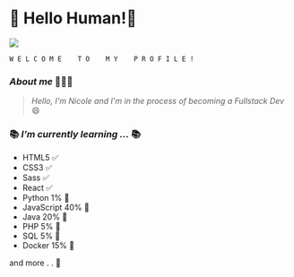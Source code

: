 # 👋 Hello Human!👾


![](https://i.imgur.com/zGz6Djz.gif)

    W E L C O M E    T O    M Y    P R O F I L E !   
### *About me* 👩🏻‍💻
> *Hello, I'm Nicole and I'm in the process of becoming a Fullstack Dev* 😄

### 📚 *I’m currently learning ...* 📚
-  HTML5 ✅
-  CSS3 ✅
-  Sass ✅
- React ✅
- Python 1% 📝️
- JavaScript 40% 📝️
- Java 20% 📝️
- PHP 5% 📝
- SQL 5% 📝
- Docker 15% 📝

and more . . 📝 


